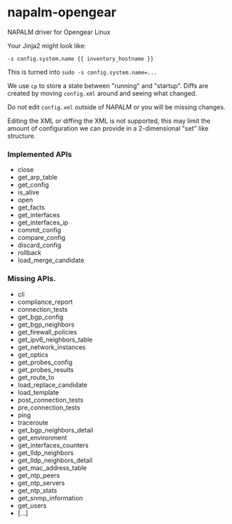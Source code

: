 # napalm-opengear

NAPALM driver for Opengear Linux

Your Jinja2 might look like:
```jinja2
-s config.system.name {{ inventory_hostname }}
```

This is turned into `sudo -s config.system.name=...`

We use `cp` to store a state between "running" and "startup". Diffs are created by moving `config.xml` around and seeing what changed.

Do not edit `config.xml` outside of NAPALM or you will be missing changes.

Editing the XML or diffing the XML is not supported, this may limit the amount of configuration we can provide in a 2-dimensional "set" like structure.

### Implemented APIs

* close
* get_arp_table
* get_config
* is_alive
* open
* get_facts
* get_interfaces
* get_interfaces_ip
* commit_config
* compare_config
* discard_config
* rollback
* load_merge_candidate


### Missing APIs.

* cli
* compliance_report
* connection_tests
* get_bgp_config
* get_bgp_neighbors
* get_firewall_policies
* get_ipv6_neighbors_table
* get_network_instances
* get_optics
* get_probes_config
* get_probes_results
* get_route_to
* load_replace_candidate
* load_template
* post_connection_tests
* pre_connection_tests
* ping
* traceroute
* get_bgp_neighbors_detail
* get_environment
* get_interfaces_counters
* get_lldp_neighbors
* get_lldp_neighbors_detail
* get_mac_address_table
* get_ntp_peers
* get_ntp_servers
* get_ntp_stats
* get_snmp_information
* get_users
* [...]
